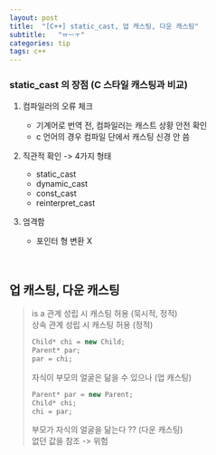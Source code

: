```yaml
---
layout: post
title:  "[C++] static_cast, 업 캐스팅, 다운 캐스팅"
subtitle:   "ㅠㅡㅜ"
categories: tip
tags: c++
---
```


### static_cast 의 장점 (C 스타일 캐스팅과 비교)

1. 컴파일러의 오류 체크  
   
   * 기계어로 번역 전, 컴파일러는 캐스트 상황 안전 확인
   * c 언어의 경우 컴파일 단에서 캐스팅 신경 안 씀
 
2. 직관적 확인 -> 4가지 형태  
   * static_cast
   * dynamic_cast
   * const_cast
   * reinterpret_cast
3. 엄격함  
   * 포인터 형 변환 X

<br>

업 캐스팅, 다운 캐스팅
-----

> is a 관계 성립 시 캐스팅 허용 (묵시적, 정적)  
> 상속 관계 성립 시 캐스팅 허용 (정적) 
> ```cpp
> Child* chi = new Child;
> Parent* par;
> par = chi;
> ```  
>자식이 부모의 얼굴은 닮을 수 있으나 (업 캐스팅) 
>
> ```cpp
> Parent* par = new Parent;
> Child* chi;
> chi = par;
> ```  
>부모가 자식의 얼굴을 닮는다 ?? (다운 캐스팅)  
>없던 값을 참조 -> 위험
>
<br>
